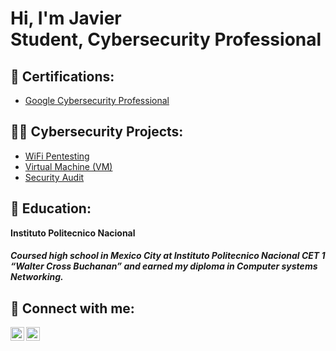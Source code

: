 <h1>Hi, I'm Javier <br/> Student</a>, Cybersecurity Professional</a></h1>

<h2> 📜 Certifications:</h2>

 - [Google Cybersecurity Professional](link)

<h2>👨‍💻 Cybersecurity Projects:</h2>

 - [WiFi Pentesting](https://github.com/javiercuevas24/WIFI-Pentesting/tree/main)
- [Virtual Machine (VM)](https://github.com/javiercuevas24/Virtual-Machine-Project/tree/main)
-  [Security Audit](https://github.com/javiercuevas24/Virtual-Machine-Project/tree/main)

<h2> 🎒 Education:</h2>

<b>Instituto Politecnico Nacional</b>
<h5>Coursed high school in Mexico City at Instituto Politecnico Nacional CET 1 “Walter Cross Buchanan” and earned my diploma in Computer systems Networking.</h5>


<h2> 🤳 Connect with me:</h2>


[<img align="left" alt="JavierCuevas | LinkedIn" width="22px" src="https://cdn.jsdelivr.net/npm/simple-icons@v3/icons/linkedin.svg" />][linkedin]
[<img align="left" alt="JavierCuevas | Instagram" width="22px" src="https://cdn.jsdelivr.net/npm/simple-icons@v3/icons/instagram.svg" />][instagram]


[instagram]: https://www.instagram.com/javiercuevas24/?hl=en
[linkedin]: https://www.linkedin.com/in/javier-cuevas-a50a21324

<!--
is a ✨ _special_ ✨ repository because its `README.md` (this file) appears on your GitHub profile.

Here are some ideas to get you started:

- 🔭 I’m currently working on ...
- 🌱 I’m currently learning ...
- 👯 I’m looking to collaborate on ...
- 🤔 I’m looking for help with ...
- 💬 Ask me about ...
- 📫 How to reach me: ...
- 😄 Pronouns: ...
- ⚡ Fun fact: ...
